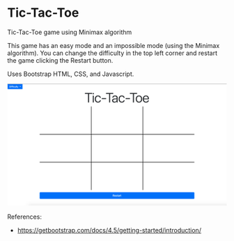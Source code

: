 # Tic-Tac-Toe
Tic-Tac-Toe game using Minimax algorithm

This game has an easy mode and an impossible mode (using the Minimax algorithm). You can change the difficulty in the top left corner and restart the game clicking the Restart button.

Uses Bootstrap HTML, CSS, and Javascript. 

![Screenshot](tictactoe.png)

References:
  * https://getbootstrap.com/docs/4.5/getting-started/introduction/
